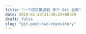 ```yaml
---
title: "一个项目推送到 多个 Git 仓库"
date: 2019-01-13T21:30:23+08:00
draft: false
slug: "git-push-two-repository"
---
```

